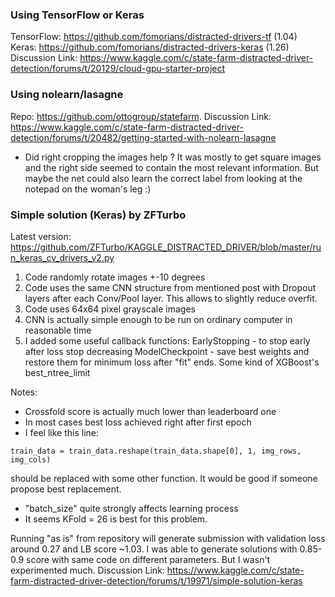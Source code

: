 ### Using TensorFlow or Keras 
TensorFlow: https://github.com/fomorians/distracted-drivers-tf  (1.04)
Keras: https://github.com/fomorians/distracted-drivers-keras  (1.26)
Discussion Link: https://www.kaggle.com/c/state-farm-distracted-driver-detection/forums/t/20129/cloud-gpu-starter-project

### Using nolearn/lasagne
Repo: https://github.com/ottogroup/statefarm.
Discussion Link: https://www.kaggle.com/c/state-farm-distracted-driver-detection/forums/t/20482/getting-started-with-nolearn-lasagne
- Did right cropping the images help ?
It was mostly to get square images and the right side seemed to contain the most relevant information. But maybe the net could also learn the correct label from looking at the notepad on the woman's leg :)


### Simple solution (Keras) by ZFTurbo
Latest version: https://github.com/ZFTurbo/KAGGLE_DISTRACTED_DRIVER/blob/master/run_keras_cv_drivers_v2.py
1. Code randomly rotate images +-10 degrees
2. Code uses the same CNN structure from mentioned post with Dropout layers after each Conv/Pool layer. This allows to slightly reduce overfit.
3. Code uses 64x64 pixel grayscale images
4. CNN is actually simple enough to be run on ordinary computer in reasonable time
5. I added some useful callback functions: EarlyStopping - to stop early after loss stop decreasing ModelCheckpoint - save best weights and restore them for minimum loss after "fit" ends. Some kind of XGBoost's best_ntree_limit

Notes:
- Crossfold score is actually much lower than leaderboard one
- In most cases best loss achieved right after first epoch
- I feel like this line:

`train_data = train_data.reshape(train_data.shape[0], 1, img_rows, img_cols)`

should be replaced with some other function. It would be good if someone propose best replacement.

- "batch_size" quite strongly affects learning process
- It seems KFold = 26 is best for this problem.

Running "as is" from repository will generate submission with validation loss around 0.27 and LB score ~1.03. I was able to generate solutions with 0.85-0.9 score with same code on different parameters. But I wasn't experimented much.
Discussion Link: https://www.kaggle.com/c/state-farm-distracted-driver-detection/forums/t/19971/simple-solution-keras

